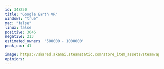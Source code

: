 ```yaml
---
id: 348250
title: "Google Earth VR"
windows: "true"
mac: "false"
linux: false
positive: 3646
negative: 213
estimated_owners: "500000 - 1000000"
peak_ccu: 41

image: https://shared.akamai.steamstatic.com/store_item_assets/steam/apps/348250/header.jpg?t=1508799201
opinions:
---
```


